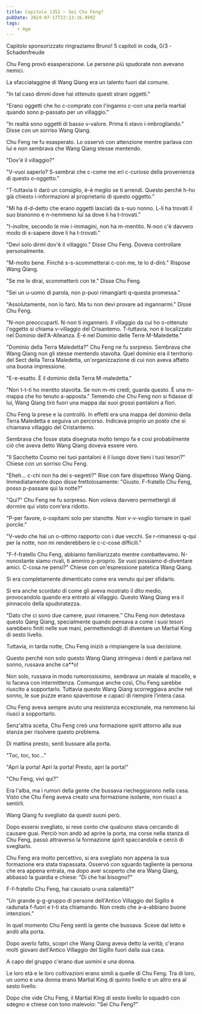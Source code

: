 ```yaml
---
title: Capitolo 1352 – Sei Chu Feng?
pubDate: 2024-07-17T22:13:16.499Z
tags:
    - mga
---
```



Capitolo sponsorizzato ringraziamo Bruno!
5 capitoli in coda, 0/3
-Schadenfreude


Chu Feng provò esasperazione. Le persone più spudorate non avevano nemici.


La sfacciataggine di Wang Qiang era un talento fuori dal comune.


"In tal caso dimmi dove hai ottenuto questi strani oggetti."


"Erano oggetti che ho c-comprato con l'inganno c-con una perla martial quando sono p-passato per un villaggio."


"In realtà sono oggetti di basso v-valore. Prima ti stavo i-imbrogliando." Disse con un sorriso Wang Qiang.


Chu Feng ne fu esasperato. Lo osservò con attenzione mentre parlava con lui e non sembrava che Wang Qiang stesse mentendo.


"Dov'è il villaggio?"


"V-vuoi saperlo? S-sembrai che c-come me eri c-curioso della provenienza di questo o-oggetto."


"T-tuttavia ti darò un consiglio, è-è meglio se ti arrendi. Questo perché h-ho già chiesto i-informazioni al proprietario di questo oggetto."


"Mi ha d-d-detto che erano oggetti lasciati da s-suo nonno. L-li ha trovati il suo bisnonno e n-nemmeno lui sa dove li ha t-trovati."


"I-inoltre, secondo le mie i-immagini, non ha m-mentito. N-non c'è davvero modo di s-sapere dove li ha t-trovati."


"Devi solo dirmi dov'è il villaggio." Disse Chu Feng. Doveva controllare personalmente.


"M-molto bene. Finché s-s-scommetterai c-con me, te lo d-dirò." Rispose Wang Qiang.


"Se me lo dirai, scommetterò con te." Disse Chu Feng.


"Sei un u-uomo di parola, non p-puoi rimangiarti q-questa promessa."


"Assolutamente, non lo farò. Ma tu non devi provare ad ingannarmi." Disse Chu Feng.


"N-non preoccuparti. N-non ti ingannerò. Il villaggio da cui ho o-ottenuto l'oggetto si chiama v-villaggio del Crisantemo. T-tuttavia, non è localizzato nel Dominio dell'A-Alleanza. È-è nel Dominio delle Terre M-Maledette."


"Dominio della Terra Maledetta?" Chu Feng ne fu sorpreso. Sembrava che Wang Qiang non gli stesse mentendo stavolta. Quel dominio era il territorio del Sect della Terra Maledetta, un'organizzazione di cui non aveva affatto una buona impressione.


"E-e-esatto. È il dominio della Terra M-maledetta."


"Non t-t-ti ho mentito stavolta. Se non m-mi credi, guarda questo. È una m-mappa che ho tenuto a-apposta." Temendo che Chu Feng non si fidasse di lui, Wang Qiang tirò fuori una mappa dai suoi grossi pantaloni a fiori.


Chu Feng la prese e la controllò. In effetti era una mappa del dominio della Terra Maledetta e seguiva un percorso. Indicava proprio un posto che si chiamava villaggio del Cristantemo.


Sembrava che fosse stata disegnata molto tempo fa e così probabilmente ciò che aveva detto Wang Qiang doveva essere vero.


"Il Sacchetto Cosmo nei tuoi pantaloni è il luogo dove tieni i tuoi tesori?" Chiese con un sorriso Chu Feng.


"Eheh... c-chi non ha dei s-segreti?" Rise con fare dispettoso Wang Qiang. Immediatamente dopo disse frettolosamente: "Giusto. F-fratello Chu Feng, posso p-passare qui la notte?"


"Qui?" Chu Feng ne fu sorpreso. Non voleva davvero permettergli di dormire qui visto com'era ridotto.


"P-per favore, o-ospitami solo per stanotte. Non v-v-voglio tornare in quel porcile."


"V-vedo che hai un o-ottimo rapporto con i due vecchi. Se r-rimanessi q-qui per la notte, non mi renderebbero le c-c-cose difficili."


"F-f-fratello Chu Feng, abbiamo familiarizzato mentre combattevamo. N-nonostante siamo rivali, ti ammiro p-proprio. Se vuoi possiamo d-diventare amici. C-cosa ne pensi?" Chiese con un'espressione patetica Wang Qiang.


Si era completamente dimenticato come era venuto qui per sfidarlo.


Si era anche scordato di come gli aveva mostrato il dito medio, provocandolo quando era entrato al villaggio. Questo Wang Qiang era il pinnacolo della spudoratezza.


"Dato che ci sono due camere, puoi rimanere." Chu Feng non detestava questo Qang Qiang, specialmente quando pensava a come i suoi tesori sarebbero finiti nelle sue mani, permettendogli di diventare un Martial King di sesto livello.


Tuttavia, in tarda notte, Chu Feng iniziò a rimpiangere la sua decisione.


Questo perché non solo questo Wang Qiang stringeva i denti e parlava nel sonno, russava anche ca**o!


Non solo, russava in modo rumorosissimo, sembrava un maiale al macello, e lo faceva con intermittenza. Comunque anche così, Chu Feng sarebbe riuscito a sopportarlo. Tuttavia questo Wang Qiang scorreggiava anche nel sonno, le sue puzze erano spaventose e capaci di riempire l'intera casa.


Chu Feng aveva sempre avuto una resistenza eccezionale, ma nemmeno lui riuscì a sopportarlo.


Senz'altra scelta, Chu Feng creò una formazione spirit attorno alla sua stanza per risolvere questo problema.


Di mattina presto, sentì bussare alla porta.


"Toc, toc, toc..."


"Apri la porta! Apri la porta! Presto, apri la porta!"


"Chu Feng, vivi qui?"


Era l'alba, ma i rumori della gente che bussava riecheggiarono nella casa. Visto che Chu Feng aveva creato una formazione isolante, non riuscì a sentirli.


Wang Qiang fu svegliato da questi suoni però.


Dopo essersi svegliato, si rese conto che qualcuno stava cercando di causare guai. Perciò non andò ad aprire la porta, ma corse nella stanza di Chu Feng, passò attraverso la formazione spirit spaccandola e cercò di svegliarlo.


Chu Feng era molto percettivo, si era svegliato non appena la sua formazione era stata trapassata. Osservò con sguardo tagliente la persona che era appena entrata, ma dopo aver scoperto che era Wang Qiang, abbassò la guardia e chiese: "Di che hai bisogno?"


F-f-fratello Chu Feng, hai causato u-una calamità?"


"Un grande g-g-gruppo di persone dell'Antico Villaggio del Sigillo è radunata f-fuori e t-ti sta chiamando. Non credo che a-a-abbiano buone intenzioni."


In quel momento Chu Feng sentì la gente che bussava. Scese dal letto e andò alla porta.


Dopo averlo fatto, scoprì che Wang Qiang aveva detto la verità; c'erano molti giovani dell'Antico Villaggio del Sigillo fuori dalla sua casa.


A capo del gruppo c'erano due uomini e una donna.


Le loro età e le loro coltivazioni erano simili a quelle di Chu Feng. Tra di loro, un uomo e una donna erano Martial King di quinto livello e un altro era al sesto livello.


Dopo che vide Chu Feng, il Martial King di sesto livello lo squadrò con sdegno e chiese con tono malevolo: "Sei Chu Feng?"
                                


                                



